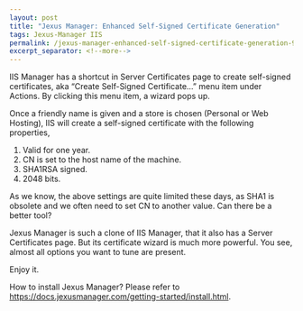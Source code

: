 ```yaml
---
layout: post
title: "Jexus Manager: Enhanced Self-Signed Certificate Generation"
tags: Jexus-Manager IIS
permalink: /jexus-manager-enhanced-self-signed-certificate-generation-9ff4940d6b07
excerpt_separator: <!--more-->
---
```

IIS Manager has a shortcut in Server Certificates page to create self-signed certificates, aka “Create Self-Signed Certificate…” menu item under Actions. By clicking this menu item, a wizard pops up.

Once a friendly name is given and a store is chosen (Personal or Web Hosting), IIS will create a self-signed certificate with the following properties,

1. Valid for one year.
1. CN is set to the host name of the machine.
1. SHA1RSA signed.
1. 2048 bits.
<!--more-->

As we know, the above settings are quite limited these days, as SHA1 is obsolete and we often need to set CN to another value. Can there be a better tool?

Jexus Manager is such a clone of IIS Manager, that it also has a Server Certificates page. But its certificate wizard is much more powerful. You see, almost all options you want to tune are present.

Enjoy it.

How to install Jexus Manager? Please refer to https://docs.jexusmanager.com/getting-started/install.html.
